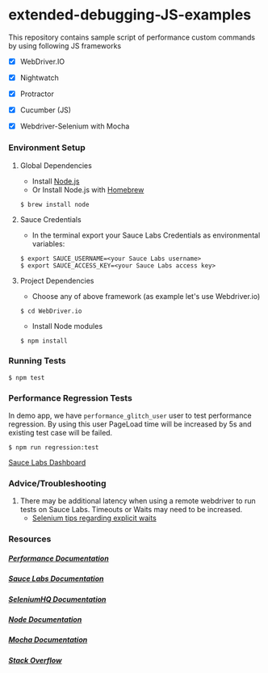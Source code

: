 # extended-debugging-JS-examples

This repository contains sample script of performance custom commands by using following JS frameworks

- [x] WebDriver.IO
- [x] Nightwatch
- [x] Protractor
- [x] Cucumber (JS)
- [x] Webdriver-Selenium with Mocha


### Environment Setup

1. Global Dependencies
    * Install [Node.js](https://nodejs.org/en/)
    * Or Install Node.js with [Homebrew](http://brew.sh/)
    ```
    $ brew install node
    ```

2. Sauce Credentials
    * In the terminal export your Sauce Labs Credentials as environmental variables:
    ```
    $ export SAUCE_USERNAME=<your Sauce Labs username>
	$ export SAUCE_ACCESS_KEY=<your Sauce Labs access key>
    ```

3. Project Dependencies
    * Choose any of above framework (as example let's use Webdriver.io)
    ```
    $ cd WebDriver.io
    ```
    * Install Node modules
    ```
    $ npm install
    ```

### Running Tests
	$ npm test

### Performance Regression Tests

In demo app, we have `performance_glitch_user` user to test performance regression. By using this user PageLoad time will be increased by 5s and existing test case will be failed.

	$ npm run regression:test


[Sauce Labs Dashboard](https://app.saucelabs.com/dashboard)


### Advice/Troubleshooting

1. There may be additional latency when using a remote webdriver to run tests on Sauce Labs. Timeouts or Waits may need to be increased.
    * [Selenium tips regarding explicit waits](https://wiki.saucelabs.com/display/DOCS/Best+Practice%3A+Use+Explicit+Waits)

### Resources
##### [Performance Documentation](https://wiki.saucelabs.com/display/DOCS/Front+End+Performance+Metrics+Reference)

##### [Sauce Labs Documentation](https://wiki.saucelabs.com/)

##### [SeleniumHQ Documentation](http://www.seleniumhq.org/docs/)

##### [Node Documentation](https://nodejs.org/en/docs/)

##### [Mocha Documentation](https://mochajs.org/)

##### [Stack Overflow](http://stackoverflow.com/)
